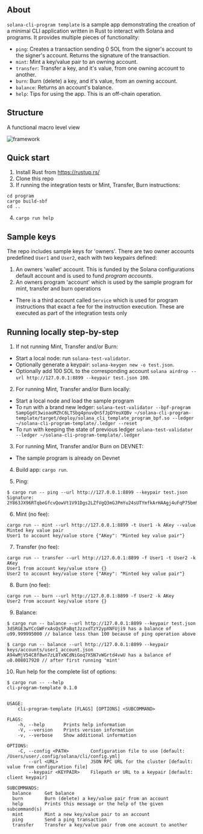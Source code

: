 
## About
`solana-cli-program template` is a sample app demonstrating the creation of a minimal CLI application written in Rust to interact with Solana and programs.
It provides multiple pieces of functionality:

- `ping`: Creates a transaction sending 0 SOL from the signer's account to the signer's account. Returns the signature of the transaction.
- `mint`: Mint a key/value pair to an owning account.
- `transfer`: Transfer a key, and it's value, from one owning account to another.
- `burn`: Burn (delete) a key, and it's value, from an owning account.
- `balance`: Returns an account's balance.
- `help`: Tips for using the app. This is an off-chain operation.

## Structure
A functional macro level view

![framework](../images/solana-cli-program-template.png)

## Quick start
1. Install Rust from https://rustup.rs/
2. Clone this repo
3. If running the integration tests or Mint, Transfer, Burn instructions:
  ```
  cd program
  cargo build-sbf
  cd ..
  ```
4. `cargo run help`

## Sample keys
The repo includes sample keys for 'owners'. There are two owner accounts predefined `User1` and `User2`, each with two keypairs defined:
1. An owners 'wallet' account. This is funded by the Solana configurations default account and is used to fund _program accounts_.
2. An owners program 'account' which is used by the sample program for mint, transfer and burn operations
- There is a third account called `Service` which is used for program instructions that exact a fee for the instruction execution. These are executed as part of the integration tests only

## Running locally step-by-step
1. If not running Mint, Transfer and/or Burn:
  - Start a local node: run `solana-test-validator`.
  - Optionally generate a keypair: `solana-keygen new -o test.json`.
  - Optionally add 100 SOL to the corresponding account `solana airdrop --url http://127.0.0.1:8899 --keypair test.json 100`.

2. For running Mint, Transfer and/or Burn locally:
  - Start a local node and load the sample program
  - To run with a brand new ledger:
  `solana-test-validator --bpf-program SampGgdt3wioaoMZhC6LTSbg4pnuvQnSfJpDYeuXQBv ~/solana-cli-program-template/target/deploy/solana_cli_template_program_bpf.so --ledger ~/solana-cli-program-template/.ledger --reset`
  - To run with keeping the state of previous ledger
  `solana-test-validator --ledger ~/solana-cli-program-template/.ledger`

3. For running Mint, Transfer and/or Burn on DEVNET:
  - The sample program is already on Devnet

4. Build app: `cargo run`.

5. Ping:
  ```
  $ cargo run -- ping --url http://127.0.0.1:8899 --keypair test.json
  Signature: 2Y863JX96RTqbeGfcvQowVt1V91Dgs2LZfVgQ3mGJPmYu24sUTYmfkArHAAgj4uFqP75bm9GXU9DYjiMFxahQJUC
  ```

6. Mint (no fee):
  ```
  cargo run -- mint --url http://127.0.0.1:8899 -t User1 -k AKey --value Minted key value pair
  User1 to account key/value store {"AKey": "Minted key value pair"}
  ```
7. Transfer (no fee):
  ```
  cargo run -- transfer --url http://127.0.0.1:8899 -f User1 -t User2 -k AKey
  User1 from account key/value store {}
  User2 to account key/value store {"AKey": "Minted key value pair"}
  ```
8. Burn (no fee):
  ```
  cargo run -- burn --url http://127.0.0.1:8899 -f User2 -k AKey
  User2 from account key/value store {}
  ```

9. Balance:
  ```
  $ cargo run -- balance --url http://127.0.0.1:8899 --keypair test.json
  3dSRGE3wYCcGWFrxAsQs5PaBqtJzzxdTzY2ypXNFUji9 has a balance of ◎99.999995000 // balance less than 100 because of ping operation above
  ```
  ```
  $ cargo run -- balance --url http://127.0.0.1:8899 --keypair keys/accounts/user1_account.json
  A94wMjV54C8f8wn7zL8TxNCdNiGoq7XSN7vWGrtd4vwU has a balance of ◎0.008017920 // after first running 'mint'
  ```
10. Run help for the complete list of options:
  ```
  $ cargo run -- --help
  cli-program-template 0.1.0


  USAGE:
      cli-program-template [FLAGS] [OPTIONS] <SUBCOMMAND>

  FLAGS:
      -h, --help       Prints help information
      -V, --version    Prints version information
      -v, --verbose    Show additional information

  OPTIONS:
      -C, --config <PATH>        Configuration file to use [default: /Users/user/.config/solana/cli/config.yml]
          --url <URL>            JSON RPC URL for the cluster [default: value from configuration file]
          --keypair <KEYPAIR>    Filepath or URL to a keypair [default: client keypair]

  SUBCOMMANDS:
    balance     Get balance
    burn        Burn (delete) a key/value pair from an account
    help        Prints this message or the help of the given subcommand(s)
    mint        Mint a new key/value pair to an account
    ping        Send a ping transaction
    transfer    Transfer a key/value pair from one account to another
  ```